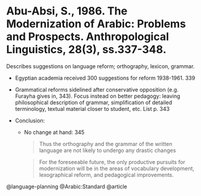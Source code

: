 # Abu-Absi, S., 1986. The Modernization of Arabic: Problems and Prospects. Anthropological Linguistics, 28(3), ss.337-348.

Describes suggestions on language reform; orthography, lexicon, grammar.

- Egyptian academia received 300 suggestions for reform 1938-1961. 339

- Grammatical reforms sidelined after conservative opposition (e.g. Furayha gives in, 343). Focus instead on better pedagogy: leaving philosophical description of grammar, simplification of detailed terminology, textual material closer to student, etc. List p. 343

- Conclusion:
  - No change at hand: 345

    > Thus the orthography and the grammar of the written language are not likely to undergo any drastic changes

    > For the foreseeable future, the only productive pursuits for modernization will be in the areas of vocabulary development, lexographical reform, and pedagogical improvements.

@language-planning
@Arabic:Standard
@article
